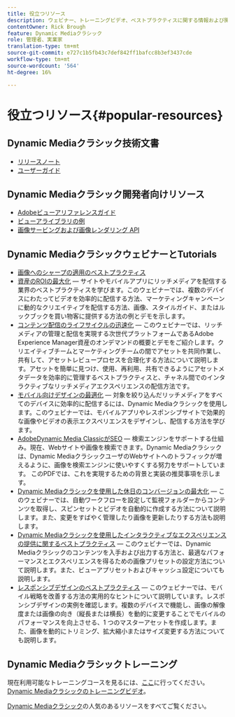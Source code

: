 ```yaml
---
title: 役立つリソース
description: ウェビナー、トレーニングビデオ、ベストプラクティスに関する情報および開発者向けリソースへのリンクです。
contentOwner: Rick Brough
feature: Dynamic Mediaクラシック
role: 管理者、実業家
translation-type: tm+mt
source-git-commit: e727c1b5fb43c7def842ff1bafcc8b3ef3437cde
workflow-type: tm+mt
source-wordcount: '564'
ht-degree: 16%

---
```



# 役立つリソース{#popular-resources}

## Dynamic Mediaクラシック技術文書

* [リリースノート](https://experienceleague.adobe.com/docs/dynamic-media-developer-resources/release-notes/s7rn2017.html)
* [ユーザーガイド](introduction.md)

## Dynamic Mediaクラシック開発者向けリソース

* [Adobeビューアリファレンスガイド](https://experienceleague.adobe.com/docs/dynamic-media-developer-resources/library/home.html)
* [ビューアライブラリの例](https://landing.adobe.com/en/na/dynamic-media/ctir-2755/live-demos.html)
* [画像サービングおよび画像レンダリング API](https://experienceleague.adobe.com/docs/dynamic-media-developer-resources/image-serving-api/home.html)

## Dynamic MediaクラシックウェビナーとTutorials

* [画像へのシャープの適用のベストプラクティス](/help/assets/s7_sharpening_images.pdf)
* [資産のROIの最大化](https://adobecustomersuccess.adobeconnect.com/p5ar3hfrrec/?launcher=false&amp;fcsContent=true&amp;pbMode=normal&amp;proto=true)  — サイトやモバイルアプリにリッチメディアを配信する業界のベストプラクティスを学びます。このウェビナーでは、複数のデバイスにわたってビデオを効率的に配信する方法、マーケティングキャンペーンに動的なクリエイティブを配信する方法、画像、スタイルガイド、またはルックブックを買い物客に提供する方法の例とデモを示します。
* [コンテンツ配信のライフサイクルの迅速化](https://adobecustomersuccess.adobeconnect.com/p88ducm9pqv/)  — このウェビナーでは、リッチメディアの管理と配信を実現する次世代プラットフォームであるAdobe Experience Manager資産のオンデマンドの概要とデモをご紹介します。クリエイティブチームとマーケティングチームの間でアセットを共同作業し、共有して、アセットレビュープロセスを合理化する方法について説明します。アセットを簡単に見つけ、使用、再利用、共有できるようにアセットメタデータを効率的に管理するベストプラクティスと、チャネル間でのインタラクティブなリッチメディアエクスペリエンスの配信方法です。
* [モバイル向けデザインの最適化](https://adobecustomersuccess.adobeconnect.com/p6oqd3wydif/?launcher=false&amp;fcsContent=true&amp;pbMode=normal&amp;proto=true)  — 対象を絞り込んだリッチメディアをすべてのデバイスに効率的に配信するには、Dynamic Mediaクラシックを使用します。このウェビナーでは、モバイルアプリやレスポンシブサイトで効果的な画像やビデオの表示エクスペリエンスをデザインし、配信する方法を学びます。
* [AdobeDynamic Media ClassicがSEO](/help/assets/s7_seo.pdf)  — 検索エンジンをサポートする仕組み。現在、Webサイトや画像を検索できます。Dynamic Mediaクラシックは、Dynamic MediaクラシックユーザのWebサイトへのトラフィックが増えるように、画像を検索エンジンに使いやすくする努力をサポートしています。 このPDFでは、これを実現するための背景と実装の推奨事項を示します。
* [Dynamic Mediaクラシックを使用した休日のコンバージョンの最大化](https://adobecustomersuccess.adobeconnect.com/p32n1yr85c9/?proto=true)  — このウェビナーでは、自動ワークフローを設定して監視フォルダーからコンテンツを取得し、スピンセットとビデオを自動的に作成する方法について説明します。また、変更をすばやく管理したり画像を更新したりする方法も説明します。
* [Dynamic Mediaクラシックを使用したインタラクティブなエクスペリエンスの提供に関するベストプラクティス](https://seminars.adobeconnect.com/p7wb8ej3u6d/)  — このウェビナーでは、Dynamic Mediaクラシックのコンテンツを入手および出力する方法と、最適なパフォーマンスとエクスペリエンスを得るための画像プリセットの設定方法について説明します。また、ビューアプリセットおよびキャッシュ設定についても説明します。
* [レスポンシブデザインのベストプラクティス](https://offers.adobe.com/en/na/marketing/landings/_40458_responsive_design_live_on_demand_webinar.html)  — このウェビナーでは、モバイル戦略を改善する方法の実用的なヒントについて説明しています。レスポンシブデザインの実例を確認します。複数のデバイスで機能し、画像の解像度または画像の向き（縦長または横長）を動的に変更することでモバイルのパフォーマンスを向上させる、1 つのマスターアセットを作成します。また、画像を動的にトリミング、拡大縮小またはサイズ変更する方法についても説明します。

## Dynamic Mediaクラシックトレーニング

現在利用可能なトレーニングコースを見るには、[ここ](https://training.adobe.com/training/courses.html#product=adobe-scene7)に行ってください。
[Dynamic Mediaクラシックのトレーニングビデオ](https://experienceleague.adobe.com/docs/dynamic-media-classic/using/intro/training-videos.html#intro)。

[Dynamic Mediaクラシック](home.md)の人気のあるリソースをすべてご覧ください。